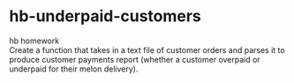 # hb-underpaid-customers
hb homework  
Create a function that takes in a text file of customer orders and parses it to produce customer
payments report (whether a customer overpaid or underpaid for their melon delivery).
